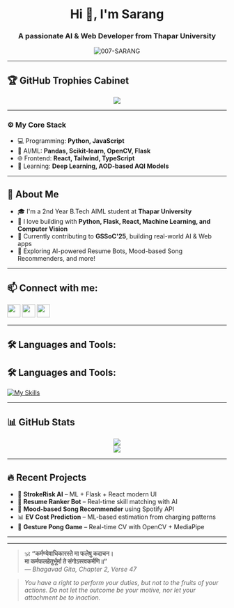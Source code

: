<h1 align="center">Hi 👋, I'm Sarang</h1>
<h3 align="center">A passionate AI & Web Developer from Thapar University</h3>

<p align="center">
  <img src="https://komarev.com/ghpvc/?username=007-SARANG&label=Profile%20views&color=0e75b6&style=flat" alt="007-SARANG" />
</p>

---

## 🏆 GitHub Trophies Cabinet

<p align="center">
  <img src="https://github-readme-stats.vercel.app/api?username=007-SARANG&show_icons=true&theme=onedark" />
</p>




---

### ⚙️ My Core Stack

- 💻 Programming: **Python, JavaScript**
- 🤖 AI/ML: **Pandas, Scikit-learn, OpenCV, Flask**
- 🌐 Frontend: **React, Tailwind, TypeScript**
- 🧠 Learning: **Deep Learning, AOD-based AQI Models**

---

## 💬 About Me

- 🎓 I'm a 2nd Year B.Tech AIML student at **Thapar University**
- 🧠 I love building with **Python, Flask, React, Machine Learning, and Computer Vision**
- 🚀 Currently contributing to **GSSoC'25**, building real-world AI & Web apps
- 🧩 Exploring AI-powered Resume Bots, Mood-based Song Recommenders, and more!

---

## 📫 Connect with me:
<p align="left">
  <a href="https://linkedin.com/in/sarang-arora" target="_blank"><img src="https://img.icons8.com/?size=100&id=13930&format=png&color=000000" width="30" /></a>
  <a href="mailto:sarangarora571@gmail.com"><img src="https://img.icons8.com/?size=100&id=ho8QlOYvMuG3&format=png&color=000000" width="30" /></a>
  <a href="https://discord.com/users/9fireball"><img src="https://img.icons8.com/?size=100&id=30998&format=png&color=000000" width="30" /></a>
</p>

---

## 🛠️ Languages and Tools:

## 🛠️ Languages and Tools:

[![My Skills](https://skillicons.dev/icons?i=python,c,cpp,js,react,html,css,tailwind,flask,git,github,mysql,mongodb,linux,vscode)](https://skillicons.dev)


---

## 📊 GitHub Stats

<p align="center">
  <img src="https://github-readme-stats.vercel.app/api?username=007-SARANG&show_icons=true&theme=radical" />
  <br />
  <img src="https://github-readme-stats.vercel.app/api/top-langs/?username=007-SARANG&layout=compact&theme=radical" />
</p>

---

## 🔥 Recent Projects

- 🧠 **StrokeRisk AI** – ML + Flask + React modern UI
- 🤖 **Resume Ranker Bot** – Real-time skill matching with AI
- 🎵 **Mood-based Song Recommender** using Spotify API
- 📊 **EV Cost Prediction** – ML-based estimation from charging patterns
- 🧪 **Gesture Pong Game** – Real-time CV with OpenCV + MediaPipe

---
---

> 🕉️ **“कर्मण्येवाधिकारस्ते मा फलेषु कदाचन।  
> मा कर्मफलहेतुर्भूर्मा ते संगोऽस्त्वकर्मणि॥”**  
> _— Bhagavad Gita, Chapter 2, Verse 47_

> _You have a right to perform your duties, but not to the fruits of your actions.
Do not let the outcome be your motive, nor let your attachment be to inaction._

